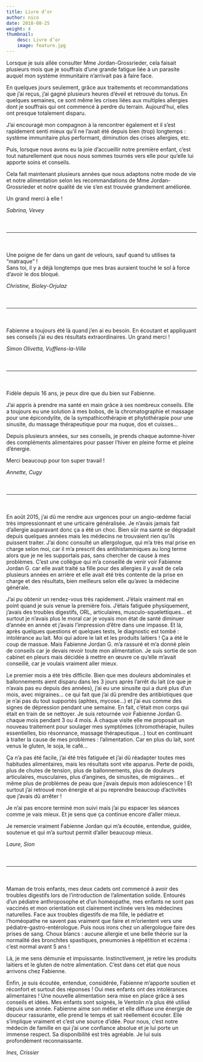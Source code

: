 ```yaml
---
title: Livre d’or
author: nico
date: 2018-08-25
weight: 4
thumbnail:
    desc: Livre d’or
    image: feature.jpg
---
```


Lorsque je suis allée consulter Mme Jordan-Grossrieder, cela faisait plusieurs mois que je souffrais d’une grande fatigue liée à un parasite auquel mon système immunitaire n’arrivait pas à faire face.

En quelques jours seulement, grâce aux traitements et recommandations que j’ai reçus, j’ai gagné plusieurs heures d’éveil et retrouvé du tonus. En quelques semaines, ce sont même les crises liées aux multiples allergies dont je souffrais qui ont commencé à perdre du terrain. Aujourd’hui, elles ont presque totalement disparu.

J’ai encouragé mon compagnon à la rencontrer également et il s’est rapidement senti mieux qu’il ne l’avait été depuis bien (trop) longtemps : système immunitaire plus performant, diminution des crises allergies, etc.

Puis, lorsque nous avons eu la joie d’accueillir notre première enfant, c’est tout naturellement que nous nous sommes tournés vers elle pour qu’elle lui apporte soins et conseils.

Cela fait maintenant plusieurs années que nous adaptons notre mode de vie et notre alimentation selon les recommandations de Mme Jordan-Grossrieder et notre qualité de vie s’en est trouvée grandement améliorée.

Un grand merci à elle !

*Sabrina, Vevey*

<hr style="margin:50px 0" />



Une poigne de fer dans un gant de velours, sauf quand tu utilises ta “matraque” !<br/>Sans toi, il y a déjà longtemps que mes bras auraient touché le sol à force d’avoir le dos bloqué.

*Christine, Bioley-Orjulaz*

<hr style="margin:50px 0" />



Fabienne a toujours été là quand j’en ai eu besoin. En écoutant et appliquant ses conseils j’ai eu des résultats extraordinaires. Un grand merci !

*Simon Olivetta, Vufflens-la-Ville*

<hr style="margin:50px 0" />



Fidèle depuis 16 ans, je peux dire que du bien sur Fabienne.

J’ai appris à prendre ma santé en main grâce à ses nombreux conseils. Elle a toujours eu une solution à mes bobos, de la chromatographie et massage pour une épicondylite, de la sympathicothérapie et phytothérapie pour une sinusite, du massage thérapeutique pour ma nuque, dos et cuisses...

Depuis plusieurs années, sur ses conseils, je prends chaque automne-hiver des compléments alimentaires pour passer l’hiver en pleine forme et pleine d’énergie.

Merci beaucoup pour ton super travail !

*Annette, Cugy*


<hr style="margin:50px 0" />



En août 2015, j’ai dû me rendre aux urgences pour un angio-œdème facial très impressionnant et une urticaire généralisée. Je n’avais jamais fait d’allergie auparavant donc ça a été un choc. Bien sûr ma santé se dégradait depuis quelques années mais les médecins ne trouvaient rien qu’ils puissent traiter. J’ai donc consulté un allergologue, qui m’a très mal prise en charge selon moi, car il m’a prescrit des antihistaminiques au long terme alors que je ne les supportais pas, sans chercher de cause à mes problèmes. C’est une collègue qui m’a conseillé de venir voir Fabienne Jordan G. car elle avait traité sa fille pour des allergies il y avait de cela plusieurs années en arrière et elle avait été très contente de la prise en charge et des résultats, bien meilleurs selon elle qu’avec la médecine générale.

J’ai pu obtenir un rendez-vous très rapidement. J’étais vraiment mal en point quand je suis venue la première fois. J’étais fatiguée physiquement, j’avais des troubles digestifs, ORL, articulaires, musculo-squelettiques… et surtout je n’avais plus le moral car je voyais mon état de santé diminuer d’année en année et j’avais l’impression d’être dans une impasse.
Et là, après quelques questions et quelques tests, le diagnostic est tombé : intolérance au lait. Moi qui adore le lait et les produits laitiers ! Ça a été le coup de massue.
Mais Fabienne Jordan G. m’a rassuré et m’a donné plein de conseils car je devais revoir toute mon alimentation. Je suis sortie de son cabinet en pleurs mais décidée à mettre en œuvre ce qu’elle m’avait conseillé, car je voulais vraiment aller mieux.

Le premier mois a été très difficile. Bien que mes douleurs abdominales et ballonnements aient disparu dans les 3 jours après l’arrêt du lait (ce que je n’avais pas eu depuis des années), j’ai eu une sinusite qui a duré plus d’un mois, avec migraines… ce qui fait que j’ai dû prendre des antibiotiques que je n’ai pas du tout supportés (aphtes, mycose…) et j’ai eus comme des signes de dépression pendant une semaine. En fait, c’était mon corps qui était en train de se nettoyer.
Je suis retournée voir Fabienne Jordan G. chaque mois pendant 3 ou 4 mois. À chaque visite elle me proposait un nouveau traitement pour soulager mes symptômes (chromothérapie, huiles essentielles, bio résonnance, massage thérapeutique...) tout en continuant à traiter la cause de mes problèmes : l’alimentation. Car en plus du lait, sont venus le gluten, le soja, le café...

Ça n’a pas été facile, j’ai été très fatiguée et j’ai dû réadapter toutes mes habitudes alimentaires, mais les résultats sont vite apparus. Perte de poids, plus de chutes de tension, plus de ballonnements, plus de douleurs articulaires, musculaires, plus d’angines, de sinusites, de migraines… et même plus de problèmes de peau que j’avais depuis mon adolescence ! Et surtout j’ai retrouvé mon énergie et ai pu reprendre beaucoup d’activités que j’avais dû arrêter !

Je n’ai pas encore terminé mon suivi mais j’ai pu espacer les séances comme je vais mieux. Et je sens que ça continue encore d’aller mieux.

Je remercie vraiment Fabienne Jordan qui m’a écoutée, entendue, guidée, soutenue et qui m’a surtout permit d’aller beaucoup mieux.

*Laure, Sion*

<hr style="margin:50px 0" />



Maman de trois enfants, mes deux cadets ont commencé à avoir des troubles digestifs lors de l’introduction de l’alimentation solide. Entourés d’un pédiatre anthroposophe et d’un homéopathe, mes enfants ne sont pas vaccinés et mon orientation est clairement inclinée vers les médecines naturelles. Face aux troubles digestifs de ma fille, le pédiatre et l’homéopathe ne savent pas vraiment que faire et m’orientent vers une pédiatre-gastro-entérologue. Puis nous irons chez un allergologue faire des prises de sang. Choux blancs : aucune allergie et une belle théorie sur la normalité des bronchites spastiques, pneumonies à répétition et eczéma : c’est normal avant 5 ans !

Là, je me sens démunie et impuissante. Instinctivement, je retire les produits laitiers et le gluten de notre alimentation. C’est dans cet état que nous arrivons chez Fabienne.

Enfin, je suis écoutée, entendue, considérée, Fabienne m’apporte soutien et réconfort et surtout des réponses ! Oui mes enfants ont des intolérances alimentaires ! Une nouvelle alimentation sera mise en place grâce à ses conseils et idées. Mes enfants sont soignés, le Ventolin n’a plus été utilisé depuis une année.
Fabienne aime son métier et elle diffuse une énergie de douceur rassurante, elle prend le temps et sait réellement écouter. Elle s’implique vraiment et c’est une source d’idée. Pour nous, c’est notre médecin de famille en qui j’ai une confiance absolue et je lui porte un immense respect. Sa disponibilité est très agréable. Je lui suis profondément reconnaissante.

*Ines, Crissier*
